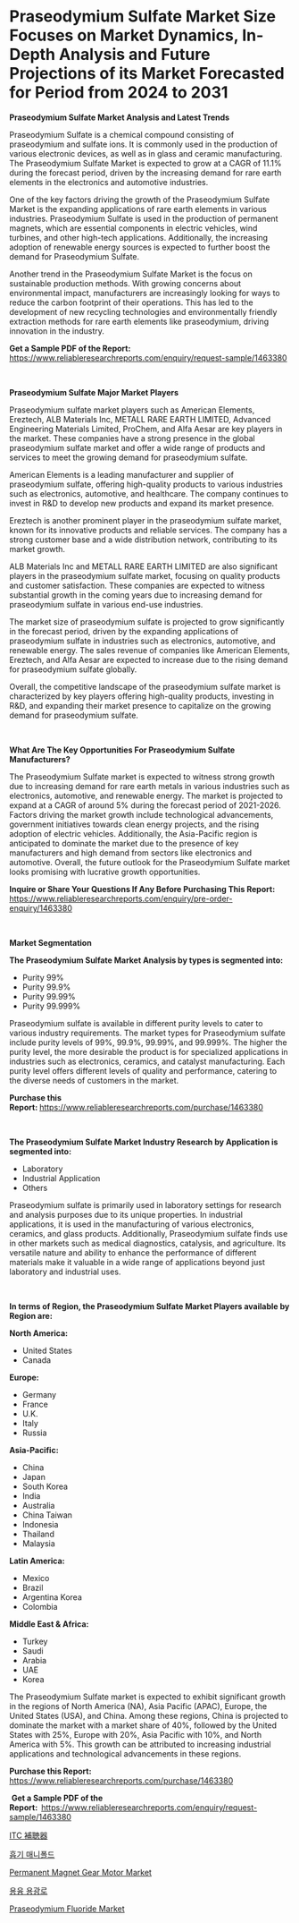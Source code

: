 <p><h1>Praseodymium Sulfate Market Size Focuses on Market Dynamics, In-Depth Analysis and Future Projections of its Market Forecasted for Period from 2024 to 2031</h1></p><p><strong>Praseodymium Sulfate Market Analysis and Latest Trends</strong></p>
<p><p>Praseodymium Sulfate is a chemical compound consisting of praseodymium and sulfate ions. It is commonly used in the production of various electronic devices, as well as in glass and ceramic manufacturing. The Praseodymium Sulfate Market is expected to grow at a CAGR of 11.1% during the forecast period, driven by the increasing demand for rare earth elements in the electronics and automotive industries.</p><p>One of the key factors driving the growth of the Praseodymium Sulfate Market is the expanding applications of rare earth elements in various industries. Praseodymium Sulfate is used in the production of permanent magnets, which are essential components in electric vehicles, wind turbines, and other high-tech applications. Additionally, the increasing adoption of renewable energy sources is expected to further boost the demand for Praseodymium Sulfate.</p><p>Another trend in the Praseodymium Sulfate Market is the focus on sustainable production methods. With growing concerns about environmental impact, manufacturers are increasingly looking for ways to reduce the carbon footprint of their operations. This has led to the development of new recycling technologies and environmentally friendly extraction methods for rare earth elements like praseodymium, driving innovation in the industry.</p></p>
<p><strong>Get a Sample PDF of the Report:&nbsp;</strong> <a href="https://www.reliableresearchreports.com/enquiry/request-sample/1463380">https://www.reliableresearchreports.com/enquiry/request-sample/1463380</a></p>
<p>&nbsp;</p>
<p><strong>Praseodymium Sulfate Major Market Players</strong></p>
<p><p>Praseodymium sulfate market players such as American Elements, Ereztech, ALB Materials Inc, METALL RARE EARTH LIMITED, Advanced Engineering Materials Limited, ProChem, and Alfa Aesar are key players in the market. These companies have a strong presence in the global praseodymium sulfate market and offer a wide range of products and services to meet the growing demand for praseodymium sulfate.</p><p>American Elements is a leading manufacturer and supplier of praseodymium sulfate, offering high-quality products to various industries such as electronics, automotive, and healthcare. The company continues to invest in R&D to develop new products and expand its market presence.</p><p>Ereztech is another prominent player in the praseodymium sulfate market, known for its innovative products and reliable services. The company has a strong customer base and a wide distribution network, contributing to its market growth.</p><p>ALB Materials Inc and METALL RARE EARTH LIMITED are also significant players in the praseodymium sulfate market, focusing on quality products and customer satisfaction. These companies are expected to witness substantial growth in the coming years due to increasing demand for praseodymium sulfate in various end-use industries.</p><p>The market size of praseodymium sulfate is projected to grow significantly in the forecast period, driven by the expanding applications of praseodymium sulfate in industries such as electronics, automotive, and renewable energy. The sales revenue of companies like American Elements, Ereztech, and Alfa Aesar are expected to increase due to the rising demand for praseodymium sulfate globally.</p><p>Overall, the competitive landscape of the praseodymium sulfate market is characterized by key players offering high-quality products, investing in R&D, and expanding their market presence to capitalize on the growing demand for praseodymium sulfate.</p></p>
<p>&nbsp;</p>
<p><strong>What Are The Key Opportunities For Praseodymium Sulfate Manufacturers?</strong></p>
<p><p>The Praseodymium Sulfate market is expected to witness strong growth due to increasing demand for rare earth metals in various industries such as electronics, automotive, and renewable energy. The market is projected to expand at a CAGR of around 5% during the forecast period of 2021-2026. Factors driving the market growth include technological advancements, government initiatives towards clean energy projects, and the rising adoption of electric vehicles. Additionally, the Asia-Pacific region is anticipated to dominate the market due to the presence of key manufacturers and high demand from sectors like electronics and automotive. Overall, the future outlook for the Praseodymium Sulfate market looks promising with lucrative growth opportunities.</p></p>
<p><strong>Inquire or Share Your Questions If Any Before Purchasing This Report:</strong> <a href="https://www.reliableresearchreports.com/enquiry/pre-order-enquiry/1463380">https://www.reliableresearchreports.com/enquiry/pre-order-enquiry/1463380</a></p>
<p>&nbsp;</p>
<p><strong>Market Segmentation</strong></p>
<p><strong>The Praseodymium Sulfate Market Analysis by types is segmented into:</strong></p>
<p><ul><li>Purity 99%</li><li>Purity 99.9%</li><li>Purity 99.99%</li><li>Purity 99.999%</li></ul></p>
<p><p>Praseodymium sulfate is available in different purity levels to cater to various industry requirements. The market types for Praseodymium sulfate include purity levels of 99%, 99.9%, 99.99%, and 99.999%. The higher the purity level, the more desirable the product is for specialized applications in industries such as electronics, ceramics, and catalyst manufacturing. Each purity level offers different levels of quality and performance, catering to the diverse needs of customers in the market.</p></p>
<p><strong>Purchase this Report:&nbsp;</strong><a href="https://www.reliableresearchreports.com/purchase/1463380">https://www.reliableresearchreports.com/purchase/1463380</a></p>
<p>&nbsp;</p>
<p><strong>The Praseodymium Sulfate Market Industry Research by Application is segmented into:</strong></p>
<p><ul><li>Laboratory</li><li>Industrial Application</li><li>Others</li></ul></p>
<p><p>Praseodymium sulfate is primarily used in laboratory settings for research and analysis purposes due to its unique properties. In industrial applications, it is used in the manufacturing of various electronics, ceramics, and glass products. Additionally, Praseodymium sulfate finds use in other markets such as medical diagnostics, catalysis, and agriculture. Its versatile nature and ability to enhance the performance of different materials make it valuable in a wide range of applications beyond just laboratory and industrial uses.</p></p>
<p>&nbsp;</p>
<p><strong>In terms of Region, the Praseodymium Sulfate Market Players available by Region are:</strong></p>
<p>
    <p> <strong> North America: </strong>
        <ul>
            <li>United States</li>
            <li>Canada</li>
        </ul>
        </p> 
    <p> <strong> Europe: </strong>
        <ul>
            <li>Germany</li>
            <li>France</li>
            <li>U.K.</li>
            <li>Italy</li>
            <li>Russia</li>
        </ul>
        </p> 
    <p> <strong> Asia-Pacific: </strong>
        <ul>
            <li>China</li>
            <li>Japan</li>
            <li>South Korea</li>
            <li>India</li>
            <li>Australia</li>
            <li>China Taiwan</li>
            <li>Indonesia</li>
            <li>Thailand</li>
            <li>Malaysia</li>
        </ul>
        </p> 
    <p> <strong> Latin America: </strong>
        <ul>
            <li>Mexico</li>
            <li>Brazil</li>
            <li>Argentina Korea</li>
            <li>Colombia</li>
        </ul>
        </p> 
    <p> <strong> Middle East & Africa: </strong>
        <ul>
            <li>Turkey</li>
            <li>Saudi</li>
            <li>Arabia</li>
            <li>UAE</li>
            <li>Korea</li>
        </ul>
    </p>
    </p>
<p><p>The Praseodymium Sulfate market is expected to exhibit significant growth in the regions of North America (NA), Asia Pacific (APAC), Europe, the United States (USA), and China. Among these regions, China is projected to dominate the market with a market share of 40%, followed by the United States with 25%, Europe with 20%, Asia Pacific with 10%, and North America with 5%. This growth can be attributed to increasing industrial applications and technological advancements in these regions.</p></p>
<p><strong>Purchase this Report: </strong><a href="https://www.reliableresearchreports.com/purchase/1463380">https://www.reliableresearchreports.com/purchase/1463380</a></p>
<p>&nbsp;<strong>Get a Sample PDF of the Report:&nbsp;&nbsp;</strong><a href="https://www.reliableresearchreports.com/enquiry/request-sample/1463380">https://www.reliableresearchreports.com/enquiry/request-sample/1463380</a></p>
<p><strong></strong></p>
<p><p><a href="https://medium.com/@tomienow6767d/itc%E8%A3%9C%E8%81%B4%E5%99%A8%E5%B8%82%E5%A0%B4%E3%81%AE%E8%A6%8F%E6%A8%A1-cagr-%E3%83%88%E3%83%AC%E3%83%B3%E3%83%89-2024%E5%B9%B4-2030%E5%B9%B4-63628f6c51ec">ITC 補聴器</a></p><p><a href="https://medium.com/@bud567768/%EC%9D%B8%ED%85%8C%EC%9D%B4%ED%81%AC-%EB%A7%A4%EB%8B%88%ED%8F%B4%EB%93%9C-%EC%8B%9C%EC%9E%A5-%EA%B7%9C%EB%AA%A8-%EB%B0%8F-%EC%8B%9C%EC%9E%A5-%EB%8F%99%ED%96%A5-%EC%99%84%EB%B2%BD%ED%95%9C-%EC%82%B0%EC%97%85-%EA%B0%9C%EC%9A%94-2024%EC%97%90%EC%84%9C-2031-c6dd274daca6">흡기 매니폴드</a></p><p><a href="https://issuu.com/reportprime-2/docs/permanent-magnet-gear-motor-market-size-2030.pptx">Permanent Magnet Gear Motor Market</a></p><p><a href="https://medium.com/@crumbles67678/%EC%9C%B5%ED%95%B4%EB%A1%9C-%EA%B0%80%EC%97%B4%EB%A1%9C-%EC%8B%9C%EC%9E%A5-%EB%B6%84%EC%84%9D-%EC%97%B0%ED%8F%89%EA%B7%A0-%EC%84%B1%EC%9E%A5%EB%A5%A0-%EC%8B%9C%EC%9E%A5-%EC%84%B8%EB%B6%84%ED%99%94-%EB%B0%8F-%EC%84%B8%EA%B3%84-%EC%82%B0%EC%97%85-%EA%B0%9C%EC%9A%94-07577aa50440">용융 용광로</a></p><p><a href="https://github.com/gamblestampleyjenny50m5sl6/Market-Research-Report-List-1/blob/main/praseodymium-fluoride-market.md">Praseodymium Fluoride Market</a></p></p>